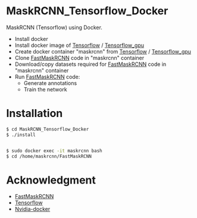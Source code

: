 # MaskRCNN_Tensorflow_Docker

MaskRCNN (Tensorflow) using Docker.

  - Install docker
  - Install docker image of [Tensorflow] / [Tensorflow_gpu]
  - Create docker container "maskrcnn" from [Tensorflow] / [Tensorflow_gpu]
  - Clone [FastMaskRCNN] code in "maskrcnn" container
  - Download/copy datasets required for [FastMaskRCNN] code in "maskrcnn" container
  - Run [FastMaskRCNN] code:
    - Generate annotations
    - Train the network


# Installation
```sh
$ cd MaskRCNN_Tensorflow_Docker
$ ./install


$ sudo docker exec -it maskrcnn bash
$ cd /home/maskrcnn/FastMaskRCNN
```


# Acknowledgment
- [FastMaskRCNN]
- [Tensorflow]
- [Nvidia-docker]




[//]: #
[FastMaskRCNN]: https://github.com/CharlesShang/FastMaskRCNN
[Tensorflow]: https://github.com/tensorflow/tensorflow/tree/master/tensorflow/tools/docker
[Tensorflow_gpu]: https://github.com/tensorflow/tensorflow/tree/master/tensorflow/tools/docker
[Nvidia-docker]: https://github.com/NVIDIA/nvidia-docker

